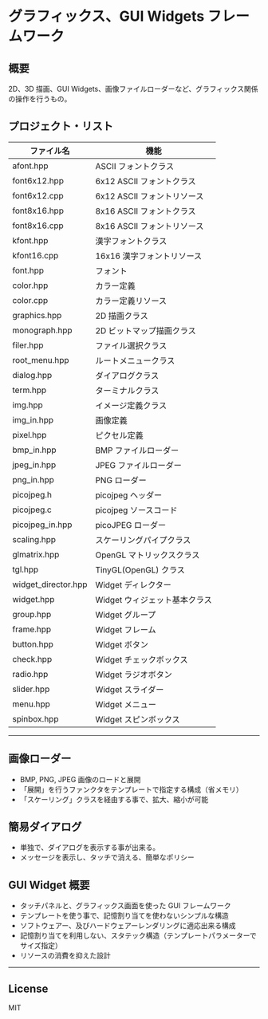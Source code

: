 グラフィックス、GUI Widgets フレームワーク
=========

## 概要

2D、3D 描画、GUI Widgets、画像ファイルローダーなど、グラフィックス関係の操作を行うもの。
   
## プロジェクト・リスト
|ファイル名|機能|
|---|---|
|afont.hpp|ASCII フォントクラス|
|font6x12.hpp|6x12 ASCII フォントクラス|
|font6x12.cpp|6x12 ASCII フォントリソース|
|font8x16.hpp|8x16 ASCII フォントクラス|
|font8x16.cpp|8x16 ASCII フォントリソース|
|kfont.hpp|漢字フォントクラス|
|kfont16.cpp|16x16 漢字フォントリソース|
|font.hpp|フォント|
|color.hpp|カラー定義|
|color.cpp|カラー定義リソース|
|graphics.hpp|2D 描画クラス|
|monograph.hpp|2D ビットマップ描画クラス|
|filer.hpp|ファイル選択クラス|
|root_menu.hpp|ルートメニュークラス|
|dialog.hpp|ダイアログクラス|
|term.hpp|ターミナルクラス|
|img.hpp|イメージ定義クラス|
|img_in.hpp|画像定義|
|pixel.hpp|ピクセル定義|
|bmp_in.hpp|BMP ファイルローダー|
|jpeg_in.hpp|JPEG ファイルローダー|
|png_in.hpp|PNG ローダー|
|picojpeg.h|picojpeg ヘッダー|
|picojpeg.c|picojpeg ソースコード|
|picojpeg_in.hpp|picoJPEG ローダー|
|scaling.hpp|スケーリングパイプクラス|
|glmatrix.hpp|OpenGL マトリックスクラス|
|tgl.hpp|TinyGL(OpenGL) クラス|
|widget_director.hpp|Widget ディレクター|
|widget.hpp|Widget ウィジェット基本クラス|
|group.hpp|Widget グループ|
|frame.hpp|Widget フレーム|
|button.hpp|Widget ボタン|
|check.hpp|Widget チェックボックス|
|radio.hpp|Widget ラジオボタン|
|slider.hpp|Widget スライダー|
|menu.hpp|Widget メニュー|
|spinbox.hpp|Widget スピンボックス|
   
---

## 画像ローダー

- BMP, PNG, JPEG 画像のロードと展開
- 「展開」を行うファンクタをテンプレートで指定する構成（省メモリ）
- 「スケーリング」クラスを経由する事で、拡大、縮小が可能

## 簡易ダイアログ

- 単独で、ダイアログを表示する事が出来る。
- メッセージを表示し、タッチで消える、簡単なポリシー

## GUI Widget 概要

- タッチパネルと、グラフィックス画面を使った GUI フレームワーク
- テンプレートを使う事で、記憶割り当てを使わないシンプルな構造
- ソフトウェアー、及びハードウェアーレンダリングに適応出来る構成
- 記憶割り当てを利用しない、スタテック構造（テンプレートパラメーターでサイズ指定）
- リソースの消費を抑えた設計




---
   
License
---

MIT
